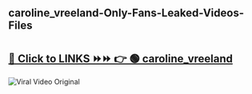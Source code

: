 
 ## caroline_vreeland-Only-Fans-Leaked-Videos-Files

# <h2><a href="https://mediaupload.pro?caroline_vreeland">🔗 Click to LINKS ⏩⏩ 👉 🟢 caroline_vreeland </a></h2>

<a href="https://mediaupload.pro?caroline_vreeland" rel="nofollow" data-target="animated-image.originalLink"><img src="https://i.ibb.co.com/xMMVF88/686577567.gif" alt="Viral Video Original" style="max-width: 100%; display: inline-block;" data-target="animated-image.originalImage"></a>